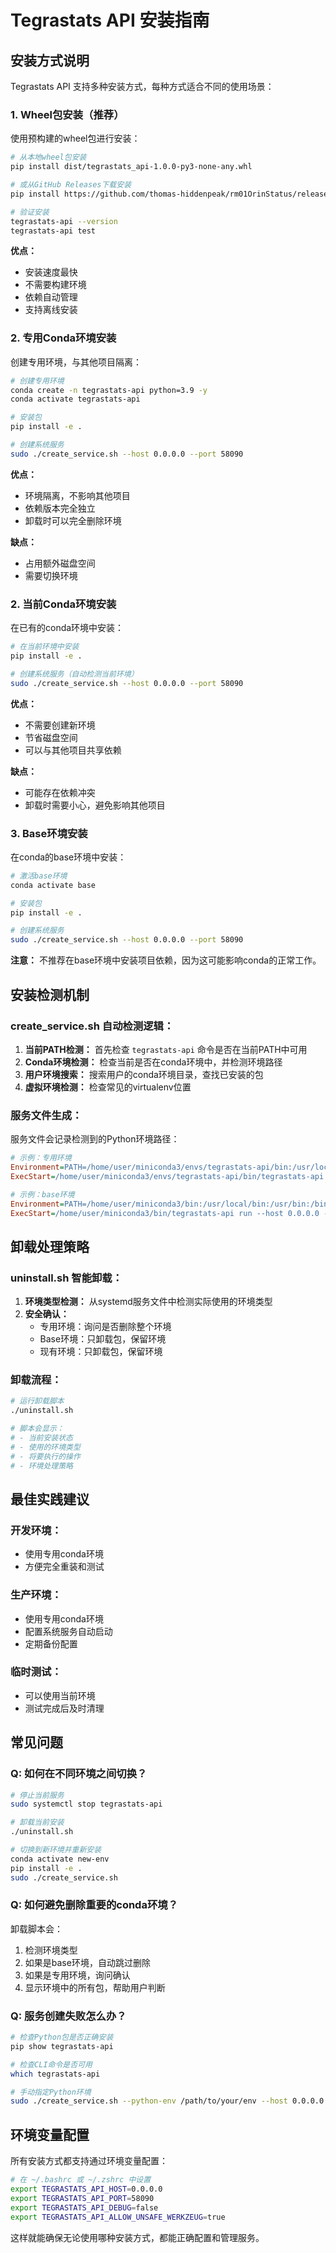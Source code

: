 # Tegrastats API 安装指南

## 安装方式说明

Tegrastats API 支持多种安装方式，每种方式适合不同的使用场景：

### 1. Wheel包安装（推荐）

使用预构建的wheel包进行安装：

```bash
# 从本地wheel包安装
pip install dist/tegrastats_api-1.0.0-py3-none-any.whl

# 或从GitHub Releases下载安装
pip install https://github.com/thomas-hiddenpeak/rm01OrinStatus/releases/download/v1.0.0/tegrastats_api-1.0.0-py3-none-any.whl

# 验证安装
tegrastats-api --version
tegrastats-api test
```

**优点：**
- 安装速度最快
- 不需要构建环境
- 依赖自动管理
- 支持离线安装

### 2. 专用Conda环境安装

创建专用环境，与其他项目隔离：

```bash
# 创建专用环境
conda create -n tegrastats-api python=3.9 -y
conda activate tegrastats-api

# 安装包
pip install -e .

# 创建系统服务
sudo ./create_service.sh --host 0.0.0.0 --port 58090
```

**优点：**
- 环境隔离，不影响其他项目
- 依赖版本完全独立
- 卸载时可以完全删除环境

**缺点：**
- 占用额外磁盘空间
- 需要切换环境

### 2. 当前Conda环境安装

在已有的conda环境中安装：

```bash
# 在当前环境中安装
pip install -e .

# 创建系统服务（自动检测当前环境）
sudo ./create_service.sh --host 0.0.0.0 --port 58090
```

**优点：**
- 不需要创建新环境
- 节省磁盘空间
- 可以与其他项目共享依赖

**缺点：**
- 可能存在依赖冲突
- 卸载时需要小心，避免影响其他项目

### 3. Base环境安装

在conda的base环境中安装：

```bash
# 激活base环境
conda activate base

# 安装包
pip install -e .

# 创建系统服务
sudo ./create_service.sh --host 0.0.0.0 --port 58090
```

**注意：** 不推荐在base环境中安装项目依赖，因为这可能影响conda的正常工作。

## 安装检测机制

### create_service.sh 自动检测逻辑：

1. **当前PATH检测：** 首先检查 `tegrastats-api` 命令是否在当前PATH中可用
2. **Conda环境检测：** 检查当前是否在conda环境中，并检测环境路径
3. **用户环境搜索：** 搜索用户的conda环境目录，查找已安装的包
4. **虚拟环境检测：** 检查常见的virtualenv位置

### 服务文件生成：

服务文件会记录检测到的Python环境路径：

```ini
# 示例：专用环境
Environment=PATH=/home/user/miniconda3/envs/tegrastats-api/bin:/usr/local/bin:/usr/bin:/bin
ExecStart=/home/user/miniconda3/envs/tegrastats-api/bin/tegrastats-api run --host 0.0.0.0 --port 58090

# 示例：base环境
Environment=PATH=/home/user/miniconda3/bin:/usr/local/bin:/usr/bin:/bin
ExecStart=/home/user/miniconda3/bin/tegrastats-api run --host 0.0.0.0 --port 58090
```

## 卸载处理策略

### uninstall.sh 智能卸载：

1. **环境类型检测：** 从systemd服务文件中检测实际使用的环境类型
2. **安全确认：** 
   - 专用环境：询问是否删除整个环境
   - Base环境：只卸载包，保留环境
   - 现有环境：只卸载包，保留环境

### 卸载流程：

```bash
# 运行卸载脚本
./uninstall.sh

# 脚本会显示：
# - 当前安装状态
# - 使用的环境类型
# - 将要执行的操作
# - 环境处理策略
```

## 最佳实践建议

### 开发环境：
- 使用专用conda环境
- 方便完全重装和测试

### 生产环境：
- 使用专用conda环境
- 配置系统服务自动启动
- 定期备份配置

### 临时测试：
- 可以使用当前环境
- 测试完成后及时清理

## 常见问题

### Q: 如何在不同环境之间切换？

```bash
# 停止当前服务
sudo systemctl stop tegrastats-api

# 卸载当前安装
./uninstall.sh

# 切换到新环境并重新安装
conda activate new-env
pip install -e .
sudo ./create_service.sh
```

### Q: 如何避免删除重要的conda环境？

卸载脚本会：
1. 检测环境类型
2. 如果是base环境，自动跳过删除
3. 如果是专用环境，询问确认
4. 显示环境中的所有包，帮助用户判断

### Q: 服务创建失败怎么办？

```bash
# 检查Python包是否正确安装
pip show tegrastats-api

# 检查CLI命令是否可用
which tegrastats-api

# 手动指定Python环境
sudo ./create_service.sh --python-env /path/to/your/env --host 0.0.0.0 --port 58090
```

## 环境变量配置

所有安装方式都支持通过环境变量配置：

```bash
# 在 ~/.bashrc 或 ~/.zshrc 中设置
export TEGRASTATS_API_HOST=0.0.0.0
export TEGRASTATS_API_PORT=58090
export TEGRASTATS_API_DEBUG=false
export TEGRASTATS_API_ALLOW_UNSAFE_WERKZEUG=true
```

这样就能确保无论使用哪种安装方式，都能正确配置和管理服务。